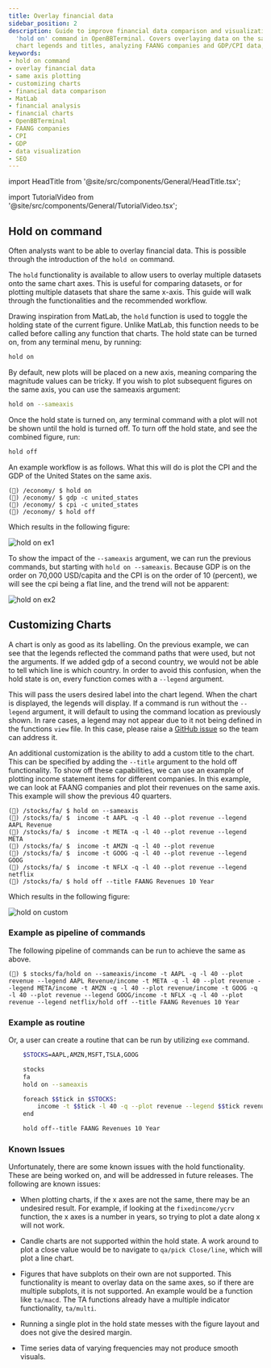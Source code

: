 ```yaml
---
title: Overlay financial data
sidebar_position: 2
description: Guide to improve financial data comparison and visualization using the
  'hold on' command in OpenBBTerminal. Covers overlaying data on the same axes, customizing
  chart legends and titles, analyzing FAANG companies and GDP/CPI data, and more.
keywords:
- hold on command
- overlay financial data
- same axis plotting
- customizing charts
- financial data comparison
- MatLab
- financial analysis
- financial charts
- OpenBBTerminal
- FAANG companies
- CPI
- GDP
- data visualization
- SEO
---
```


import HeadTitle from '@site/src/components/General/HeadTitle.tsx';

<HeadTitle title="Overlay financial data - Routines - Usage | OpenBB Terminal Docs" />

import TutorialVideo from '@site/src/components/General/TutorialVideo.tsx';

<TutorialVideo
    youtubeLink="https://www.youtube.com/embed/GZ20uk4o2Nk?si=vxeA-CxSUq85R_zj"
    videoLegend="Short video on how to use hold on command to overlay financial data"
/>

## Hold on command

Often analysts want to be able to overlay financial data. This is possible through the introduction of the `hold on` command.

The `hold` functionality is available to allow users to overlay multiple datasets onto the same chart axes. This is useful for comparing datasets, or for plotting multiple datasets that share the same x-axis. This guide will walk through the functionalities and the recommended workflow.

Drawing inspiration from MatLab, the `hold` function is used to toggle the holding state of the current figure. Unlike MatLab, this function needs to be called before calling any function that charts. The hold state can be turned on, from any terminal menu, by running:

```bash
hold on
```

By default, new plots will be placed on a new axis, meaning comparing the magnitude values can be tricky. If you wish to plot subsequent figures on the same axis, you can use the sameaxis argument:

```bash
hold on --sameaxis
```

Once the hold state is turned on, any terminal command with a plot will not be shown until the hold is turned off. To turn off the hold state, and see the combined figure, run:

```bash
hold off
```

An example workflow is as follows. What this will do is plot the CPI and the GDP of the United States on the same axis.

```
(🦋) /economy/ $ hold on
(🦋) /economy/ $ gdp -c united_states
(🦋) /economy/ $ cpi -c united_states
(🦋) /economy/ $ hold off
```
Which results in the following figure:

![hold on ex1](https://github.com/OpenBB-finance/OpenBBTerminal/assets/18151143/a3b1f09e-1a64-4af0-a5a2-070590d848e1)

To show the impact of the `--sameaxis` argument, we can run the previous commands, but starting with `hold on --sameaxis`. Because GDP is on the order on 70,000 USD/capita and the CPI is on the order of 10 (percent), we will see the cpi being a flat line, and the trend will not be apparent:

![hold on ex2](https://github.com/OpenBB-finance/OpenBBTerminal/assets/18151143/43219ca7-126b-4782-bd95-5fa8967e0c6c)


## Customizing Charts

A chart is only as good as its labelling. On the previous example, we can see that the legends reflected the command paths that were used, but not the arguments. If we added gdp of a second country, we would not be able to tell which line is which country. In order to avoid this confusion, when the hold state is on, every function comes with a `--legend` argument.

This will pass the users desired label into the chart legend. When the chart is displayed, the legends will display. If a command is run without the `--legend` argument, it will default to using the command location as previously shown. In rare cases, a legend may not appear due to it not being defined in the functions `view` file. In this case, please raise a [GitHub issue](https://github.com/OpenBB-finance/OpenBBTerminal/issues/new/choose) so the team can address it.

An additional customization is the ability to add a custom title to the chart. This can be specified by adding the `--title` argument to the hold off functionality. To show off these capabilities, we can use an example of plotting income statement items for different companies. In this example, we can look at FAANG companies and plot their revenues on the same axis. This example will show the previous 40 quarters.

```
(🦋) /stocks/fa/ $ hold on --sameaxis
(🦋) /stocks/fa/ $  income -t AAPL -q -l 40 --plot revenue --legend AAPL Revenue
(🦋) /stocks/fa/ $  income -t META -q -l 40 --plot revenue --legend META
(🦋) /stocks/fa/ $  income -t AMZN -q -l 40 --plot revenue
(🦋) /stocks/fa/ $  income -t GOOG -q -l 40 --plot revenue --legend GOOG
(🦋) /stocks/fa/ $  income -t NFLX -q -l 40 --plot revenue --legend netflix
(🦋) /stocks/fa/ $ hold off --title FAANG Revenues 10 Year
```

Which results in the following figure:

![hold on custom](https://github.com/OpenBB-finance/OpenBBTerminal/assets/18151143/793d8309-6e49-42ca-b9bd-ff0dad9da959)

### Example as pipeline of commands

The following pipeline of commands can be run to achieve the same as above.

```console
(🦋) $ stocks/fa/hold on --sameaxis/income -t AAPL -q -l 40 --plot revenue --legend AAPL Revenue/income -t META -q -l 40 --plot revenue --legend META/income -t AMZN -q -l 40 --plot revenue/income -t GOOG -q -l 40 --plot revenue --legend GOOG/income -t NFLX -q -l 40 --plot revenue --legend netflix/hold off --title FAANG Revenues 10 Year
```

### Example as routine

Or, a user can create a routine that can be run by utilizing `exe` command.

```bash
    $STOCKS=AAPL,AMZN,MSFT,TSLA,GOOG

    stocks
    fa
    hold on --sameaxis

    foreach $$tick in $STOCKS:
        income -t $$tick -l 40 -q --plot revenue --legend $$tick revenue
    end

    hold off--title FAANG Revenues 10 Year
```

### Known Issues

Unfortunately, there are some known issues with the hold functionality. These are being worked on, and will be addressed in future releases. The following are known issues:

- When plotting charts, if the x axes are not the same, there may be an undesired result. For example, if looking at the `fixedincome/ycrv` function, the x axes is a number in years, so trying to plot a date along x will not work.

- Candle charts are not supported within the hold state. A work around to plot a close value would be to navigate to `qa/pick Close/line`, which will plot a line chart.

- Figures that have subplots on their own are not supported. This functionality is meant to overlay data on the same axes, so if there are multiple subplots, it is not supported. An example would be a function like `ta/macd`. The TA functions already have a multiple indicator functionality, `ta/multi`.

- Running a single plot in the hold state messes with the figure layout and does not give the desired margin.

- Time series data of varying frequencies may not produce smooth visuals.
